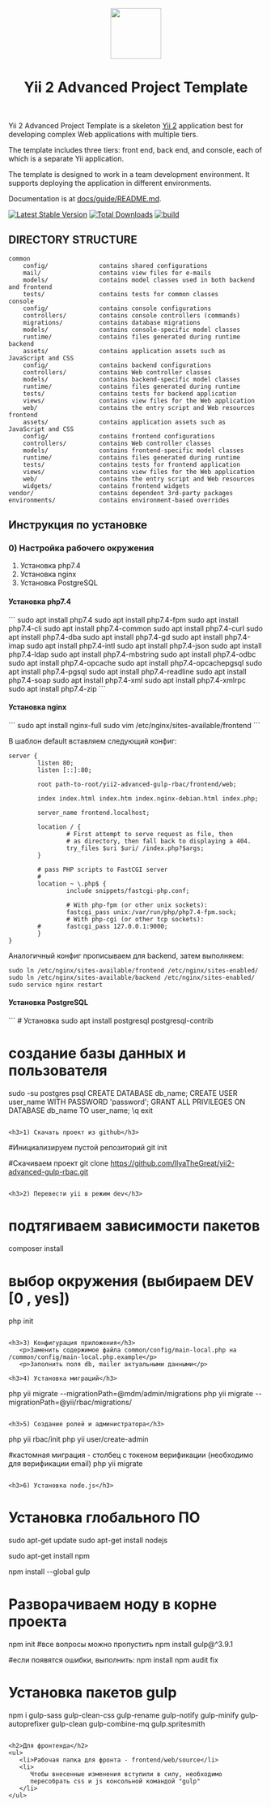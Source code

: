 <p align="center">
    <a href="https://github.com/yiisoft" target="_blank">
        <img src="https://avatars0.githubusercontent.com/u/993323" height="100px">
    </a>
    <h1 align="center">Yii 2 Advanced Project Template</h1>
    <br>
</p>

Yii 2 Advanced Project Template is a skeleton [Yii 2](http://www.yiiframework.com/) application best for
developing complex Web applications with multiple tiers.

The template includes three tiers: front end, back end, and console, each of which
is a separate Yii application.

The template is designed to work in a team development environment. It supports
deploying the application in different environments.

Documentation is at [docs/guide/README.md](docs/guide/README.md).

[![Latest Stable Version](https://img.shields.io/packagist/v/yiisoft/yii2-app-advanced.svg)](https://packagist.org/packages/yiisoft/yii2-app-advanced)
[![Total Downloads](https://img.shields.io/packagist/dt/yiisoft/yii2-app-advanced.svg)](https://packagist.org/packages/yiisoft/yii2-app-advanced)
[![build](https://github.com/yiisoft/yii2-app-advanced/workflows/build/badge.svg)](https://github.com/yiisoft/yii2-app-advanced/actions?query=workflow%3Abuild)

DIRECTORY STRUCTURE
-------------------

```
common
    config/              contains shared configurations
    mail/                contains view files for e-mails
    models/              contains model classes used in both backend and frontend
    tests/               contains tests for common classes    
console
    config/              contains console configurations
    controllers/         contains console controllers (commands)
    migrations/          contains database migrations
    models/              contains console-specific model classes
    runtime/             contains files generated during runtime
backend
    assets/              contains application assets such as JavaScript and CSS
    config/              contains backend configurations
    controllers/         contains Web controller classes
    models/              contains backend-specific model classes
    runtime/             contains files generated during runtime
    tests/               contains tests for backend application    
    views/               contains view files for the Web application
    web/                 contains the entry script and Web resources
frontend
    assets/              contains application assets such as JavaScript and CSS
    config/              contains frontend configurations
    controllers/         contains Web controller classes
    models/              contains frontend-specific model classes
    runtime/             contains files generated during runtime
    tests/               contains tests for frontend application
    views/               contains view files for the Web application
    web/                 contains the entry script and Web resources
    widgets/             contains frontend widgets
vendor/                  contains dependent 3rd-party packages
environments/            contains environment-based overrides
```

<h2>Инструкция по установке</h2>

<h3>0) Настройка рабочего окружения</h3>

<ol>
   <li>Установка php7.4</li>
   <li>Установка nginx</li>
   <li>Установка PostgreSQL</li>
</ol>

<h4>Установка php7.4</h4>
```
sudo apt install php7.4
sudo apt install php7.4-fpm
sudo apt install php7.4-cli
sudo apt install php7.4-common
sudo apt install php7.4-curl
sudo apt install php7.4-dba
sudo apt install php7.4-gd
sudo apt install php7.4-imap
sudo apt install php7.4-intl
sudo apt install php7.4-json
sudo apt install php7.4-ldap
sudo apt install php7.4-mbstring
sudo apt install php7.4-odbc
sudo apt install php7.4-opcache
sudo apt install php7.4-opcachepgsql
sudo apt install php7.4-pgsql
sudo apt install php7.4-readline
sudo apt install php7.4-soap
sudo apt install php7.4-xml
sudo apt install php7.4-xmlrpc
sudo apt install php7.4-zip
```

<h4>Установка nginx</h4>
```
sudo apt install nginx-full
sudo vim /etc/nginx/sites-available/frontend
```

В шаблон default вставляем следующий конфиг:
```
server {
        listen 80;
        listen [::]:80;

        root path-to-root/yii2-advanced-gulp-rbac/frontend/web;

        index index.html index.htm index.nginx-debian.html index.php;

        server_name frontend.localhost;

        location / {
                # First attempt to serve request as file, then
                # as directory, then fall back to displaying a 404.
                try_files $uri $uri/ /index.php?$args;
        }

        # pass PHP scripts to FastCGI server
        #
        location ~ \.php$ {
                include snippets/fastcgi-php.conf;

                # With php-fpm (or other unix sockets):
                fastcgi_pass unix:/var/run/php/php7.4-fpm.sock;
                # With php-cgi (or other tcp sockets):
        #       fastcgi_pass 127.0.0.1:9000;
        }
}
```

Аналогичный конфиг прописываем для backend, затем выполняем:
```
sudo ln /etc/nginx/sites-available/frontend /etc/nginx/sites-enabled/
sudo ln /etc/nginx/sites-available/backend /etc/nginx/sites-enabled/
sudo service nginx restart
```

<h4>Установка PostgreSQL</h4>
```
# Установка
sudo apt install postgresql postgresql-contrib

# создание базы данных и пользователя
sudo -su postgres
psql
CREATE DATABASE db_name;
CREATE USER user_name WITH PASSWORD 'password';
GRANT ALL PRIVILEGES ON DATABASE db_name TO user_name;
\q
exit
```

<h3>1) Скачать проект из github</h3>
```
#Инициализируем пустой репозиторий
git init

#Скачиваем проект
git clone https://github.com/IlyaTheGreat/yii2-advanced-gulp-rbac.git
```

<h3>2) Перевести yii в режим dev</h3>

```
# подтягиваем зависимости пакетов
composer install

# выбор окружения (выбираем DEV [0 , yes])
php init
```

<h3>3) Конфигурация приложения</h3>
   <p>Заменить содержимое файла common/config/main-local.php на /common/config/main-local.php.example</p>
   <p>Заполнить поля db, mailer актуальными данными</p>

<h3>4) Установка миграций</h3>

```
php yii migrate --migrationPath=@mdm/admin/migrations
php yii migrate --migrationPath=@yii/rbac/migrations/
```

<h3>5) Создание ролей и администратора</h3>

```
php yii rbac/init
php yii user/create-admin

#кастомная миграция - столбец с токеном верификации (необходимо для верификации email)
php yii migrate
```

<h3>6) Установка node.js</h3>

```
# Установка глобального ПО
sudo apt-get update
sudo apt-get install nodejs

sudo apt-get install npm

npm install --global gulp

# Разворачиваем ноду в корне проекта
npm init #все вопросы можно пропустить
npm install gulp@^3.9.1

#если появятся ошибки, выполнить:
npm install
npm audit fix

# Установка пакетов gulp
npm i gulp-sass gulp-clean-css gulp-rename gulp-notify gulp-minify gulp-autoprefixer gulp-clean gulp-combine-mq gulp.spritesmith
```

<h2>Для фронтенда</h2>
<ul>
   <li>Рабочая папка для фронта - frontend/web/source</li>
   <li>
      Чтобы внесенные изменения вступили в силу, необходимо
      пересобрать css и js консольной командой "gulp"
   </li>
</ul>